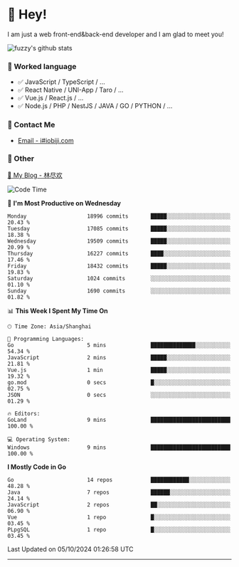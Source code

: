 # 👋 Hey!

I am just a web front-end&back-end developer and I am glad to meet you!

![fuzzy's github stats](https://github-readme-stats.vercel.app/api?username=JaydenForYou&&show_icons=true&&title_color=1abc9c&&icon_color=1abc9c)


### 📝 Worked language

- ✅ JavaScript / TypeScript / ...
- ✅ React Native / UNI-App / Taro / ...
- ✅ Vue.js / React.js / ...
- ✅ Node.js / PHP / NestJS / JAVA / GO / PYTHON / ...

### 📮 Contact Me

- [Email - i#iobiji.com](mailto:i@iobiji.com)


### 🤪 Other

[📌 My Blog - 林尽欢](https://iobiji.com)

<!--START_SECTION:waka-->
![Code Time](http://img.shields.io/badge/Code%20Time-1%2C089%20hrs%2018%20mins-blue)

📅 **I'm Most Productive on Wednesday** 

```text
Monday                   18996 commits       █████░░░░░░░░░░░░░░░░░░░░   20.43 % 
Tuesday                  17085 commits       █████░░░░░░░░░░░░░░░░░░░░   18.38 % 
Wednesday                19509 commits       █████░░░░░░░░░░░░░░░░░░░░   20.99 % 
Thursday                 16227 commits       ████░░░░░░░░░░░░░░░░░░░░░   17.46 % 
Friday                   18432 commits       █████░░░░░░░░░░░░░░░░░░░░   19.83 % 
Saturday                 1024 commits        ░░░░░░░░░░░░░░░░░░░░░░░░░   01.10 % 
Sunday                   1690 commits        ░░░░░░░░░░░░░░░░░░░░░░░░░   01.82 % 
```


📊 **This Week I Spent My Time On** 

```text
🕑︎ Time Zone: Asia/Shanghai

💬 Programming Languages: 
Go                       5 mins              ██████████████░░░░░░░░░░░   54.34 % 
JavaScript               2 mins              █████░░░░░░░░░░░░░░░░░░░░   21.81 % 
Vue.js                   1 min               █████░░░░░░░░░░░░░░░░░░░░   19.32 % 
go.mod                   0 secs              █░░░░░░░░░░░░░░░░░░░░░░░░   02.75 % 
JSON                     0 secs              ░░░░░░░░░░░░░░░░░░░░░░░░░   01.29 % 

🔥 Editors: 
GoLand                   9 mins              █████████████████████████   100.00 % 

💻 Operating System: 
Windows                  9 mins              █████████████████████████   100.00 % 
```

**I Mostly Code in Go** 

```text
Go                       14 repos            ████████████░░░░░░░░░░░░░   48.28 % 
Java                     7 repos             ██████░░░░░░░░░░░░░░░░░░░   24.14 % 
JavaScript               2 repos             ██░░░░░░░░░░░░░░░░░░░░░░░   06.90 % 
Vue                      1 repo              █░░░░░░░░░░░░░░░░░░░░░░░░   03.45 % 
PLpgSQL                  1 repo              █░░░░░░░░░░░░░░░░░░░░░░░░   03.45 % 
```




 Last Updated on 05/10/2024 01:26:58 UTC
<!--END_SECTION:waka-->
---
